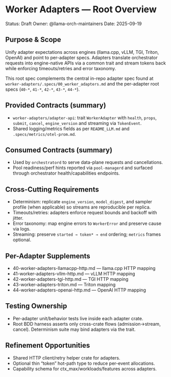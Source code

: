 # Worker Adapters — Root Overview

Status: Draft
Owner: @llama-orch-maintainers
Date: 2025-09-19

## Purpose & Scope

Unify adapter expectations across engines (llama.cpp, vLLM, TGI, Triton, OpenAI) and point to per-adapter specs. Adapters translate orchestrator requests into engine-native APIs via a common trait and stream tokens back while enforcing timeouts/retries and error taxonomy.

This root spec complements the central in-repo adapter spec found at `worker-adapters/.specs/00_worker_adapters.md` and the per-adapter root specs (`40-*`, `41-*`, `42-*`, `43-*`, `44-*`).

## Provided Contracts (summary)

- `worker-adapters/adapter-api`: trait `WorkerAdapter` with `health`, `props`, `submit`, `cancel`, `engine_version` and streaming via `TokenEvent`.
- Shared logging/metrics fields as per `README_LLM.md` and `.specs/metrics/otel-prom.md`.

## Consumed Contracts (summary)

- Used by `orchestratord` to serve data-plane requests and cancellations.
- Pool readiness/perf hints reported via `pool-managerd` and surfaced through orchestrator health/capabilities endpoints.

## Cross-Cutting Requirements

- Determinism: replicate `engine_version`, `model_digest`, and sampler profile (when applicable) so streams are reproducible per replica.
- Timeouts/retries: adapters enforce request bounds and backoff with jitter.
- Error taxonomy: map engine errors to `WorkerError` and preserve cause via logs.
- Streaming: preserve `started → token* → end` ordering; `metrics` frames optional.

## Per-Adapter Supplements

- 40-worker-adapters-llamacpp-http.md — llama.cpp HTTP mapping
- 41-worker-adapters-vllm-http.md — vLLM HTTP mapping
- 42-worker-adapters-tgi-http.md — TGI HTTP mapping
- 43-worker-adapters-triton.md — Triton mapping
- 44-worker-adapters-openai-http.md — OpenAI HTTP mapping

## Testing Ownership

- Per-adapter unit/behavior tests live inside each adapter crate.
- Root BDD harness asserts only cross-crate flows (admission→stream, cancel). Determinism suite may bind adapters via the trait.

## Refinement Opportunities

- Shared HTTP client/retry helper crate for adapters.
- Optional thin “token” hot-path type to reduce per-event allocations.
- Capability schema for ctx_max/workloads/features across adapters.
